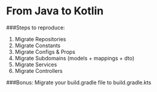 From Java to Kotlin
===

###Steps to reproduce:
1. Migrate Repositories
2. Migrate Constants
3. Migrate Configs & Props
4. Migrate Subdomains (models + mappings + dto)
5. Migrate Services
6. Migrate Controllers

###Bonus:
Migrate your build.gradle file to build.gradle.kts